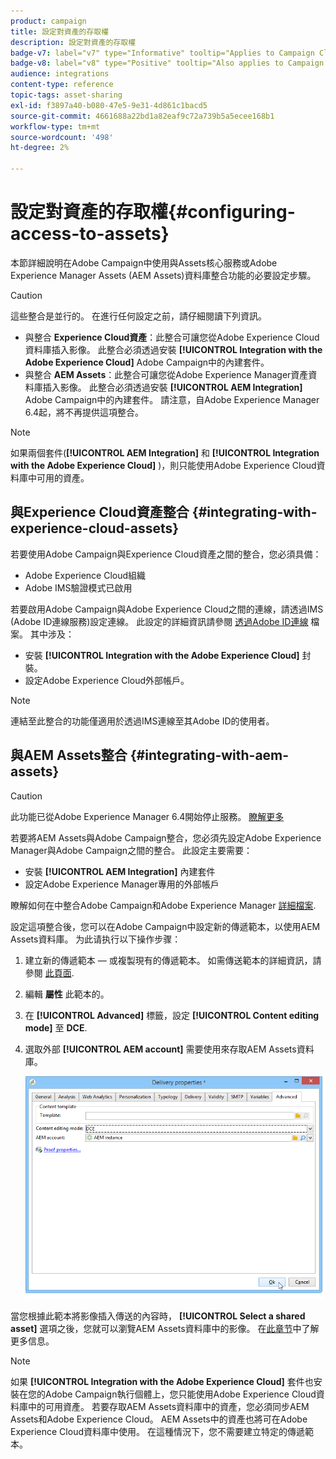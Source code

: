 ```yaml
---
product: campaign
title: 設定對資產的存取權
description: 設定對資產的存取權
badge-v7: label="v7" type="Informative" tooltip="Applies to Campaign Classic v7"
badge-v8: label="v8" type="Positive" tooltip="Also applies to Campaign v8"
audience: integrations
content-type: reference
topic-tags: asset-sharing
exl-id: f3897a40-b080-47e5-9e31-4d861c1bacd5
source-git-commit: 4661688a22bd1a82eaf9c72a739b5a5ecee168b1
workflow-type: tm+mt
source-wordcount: '498'
ht-degree: 2%

---
```


# 設定對資產的存取權{#configuring-access-to-assets}



本節詳細說明在Adobe Campaign中使用與Assets核心服務或Adobe Experience Manager Assets (AEM Assets)資料庫整合功能的必要設定步驟。

>[!CAUTION]
>
>這些整合是並行的。 在進行任何設定之前，請仔細閱讀下列資訊。

* 與整合 **Experience Cloud資產**：此整合可讓您從Adobe Experience Cloud資料庫插入影像。 此整合必須透過安裝 **[!UICONTROL Integration with the Adobe Experience Cloud]** Adobe Campaign中的內建套件。
* 與整合 **AEM Assets**：此整合可讓您從Adobe Experience Manager資產資料庫插入影像。 此整合必須透過安裝 **[!UICONTROL AEM Integration]** Adobe Campaign中的內建套件。 請注意，自Adobe Experience Manager 6.4起，將不再提供這項整合。

>[!NOTE]
>
>如果兩個套件(**[!UICONTROL AEM Integration]** 和 **[!UICONTROL Integration with the Adobe Experience Cloud]** )，則只能使用Adobe Experience Cloud資料庫中可用的資產。

## 與Experience Cloud資產整合 {#integrating-with-experience-cloud-assets}

若要使用Adobe Campaign與Experience Cloud資產之間的整合，您必須具備：

* Adobe Experience Cloud組織
* Adobe IMS驗證模式已啟用

若要啟用Adobe Campaign與Adobe Experience Cloud之間的連線，請透過IMS (Adobe ID連線服務)設定連線。 此設定的詳細資訊請參閱 [透過Adobe ID連線](../../integrations/using/about-adobe-id.md) 檔案。 其中涉及：

* 安裝 **[!UICONTROL Integration with the Adobe Experience Cloud]** 封裝。
* 設定Adobe Experience Cloud外部帳戶。

>[!NOTE]
>
>連結至此整合的功能僅適用於透過IMS連線至其Adobe ID的使用者。

## 與AEM Assets整合 {#integrating-with-aem-assets}


>[!CAUTION]
>
>此功能已從Adobe Experience Manager 6.4開始停止服務。 [瞭解更多](https://experienceleague.adobe.com/docs/experience-manager-64/release-notes/deprecated-removed-features.html#removed-features)

若要將AEM Assets與Adobe Campaign整合，您必須先設定Adobe Experience Manager與Adobe Campaign之間的整合。 此設定主要需要：

* 安裝 **[!UICONTROL AEM Integration]** 內建套件
* 設定Adobe Experience Manager專用的外部帳戶

瞭解如何在中整合Adobe Campaign和Adobe Experience Manager [詳細檔案](../../integrations/using/about-adobe-experience-manager.md).

設定這項整合後，您可以在Adobe Campaign中設定新的傳遞範本，以使用AEM Assets資料庫。 为此请执行以下操作步骤：

1. 建立新的傳遞範本 — 或複製現有的傳遞範本。 如需傳送範本的詳細資訊，請參閱 [此頁面](../../delivery/using/about-templates.md).
1. 編輯 **屬性** 此範本的。
1. 在 **[!UICONTROL Advanced]** 標籤，設定 **[!UICONTROL Content editing mode]** 至 **DCE**.
1. 選取外部 **[!UICONTROL AEM account]** 需要使用來存取AEM Assets資料庫。

   ![](assets/dam_aem_assets1.png)

當您根據此範本將影像插入傳送的內容時， **[!UICONTROL Select a shared asset]** 選項之後，您就可以瀏覽AEM Assets資料庫中的影像。 在[此章节](../../integrations/using/inserting-a-shared-asset.md)中了解更多信息。

>[!NOTE]
>
>如果 **[!UICONTROL Integration with the Adobe Experience Cloud]** 套件也安裝在您的Adobe Campaign執行個體上，您只能使用Adobe Experience Cloud資料庫中的可用資產。 若要存取AEM Assets資料庫中的資產，您必須同步AEM Assets和Adobe Experience Cloud。 AEM Assets中的資產也將可在Adobe Experience Cloud資料庫中使用。 在這種情況下，您不需要建立特定的傳遞範本。
